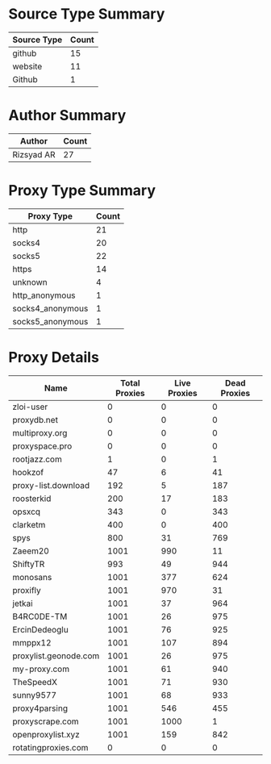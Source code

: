 # Source Type Summary

| Source Type | Count |
|-------------|-------|
| github | 15 |
| website | 11 |
| Github | 1 |


# Author Summary

| Author | Count |
|--------|-------|
| Rizsyad AR | 27 |


# Proxy Type Summary

| Proxy Type | Count |
|------------|-------|
| http | 21 |
| socks4 | 20 |
| socks5 | 22 |
| https | 14 |
| unknown | 4 |
| http_anonymous | 1 |
| socks4_anonymous | 1 |
| socks5_anonymous | 1 |


# Proxy Details

| Name | Total Proxies | Live Proxies | Dead Proxies |
|------|---------------|--------------|---------------|
| zloi-user | 0 | 0 | 0 |
| proxydb.net | 0 | 0 | 0 |
| multiproxy.org | 0 | 0 | 0 |
| proxyspace.pro | 0 | 0 | 0 |
| rootjazz.com | 1 | 0 | 1 |
| hookzof | 47 | 6 | 41 |
| proxy-list.download | 192 | 5 | 187 |
| roosterkid | 200 | 17 | 183 |
| opsxcq | 343 | 0 | 343 |
| clarketm | 400 | 0 | 400 |
| spys | 800 | 31 | 769 |
| Zaeem20 | 1001 | 990 | 11 |
| ShiftyTR | 993 | 49 | 944 |
| monosans | 1001 | 377 | 624 |
| proxifly | 1001 | 970 | 31 |
| jetkai | 1001 | 37 | 964 |
| B4RC0DE-TM | 1001 | 26 | 975 |
| ErcinDedeoglu | 1001 | 76 | 925 |
| mmppx12 | 1001 | 107 | 894 |
| proxylist.geonode.com | 1001 | 26 | 975 |
| my-proxy.com | 1001 | 61 | 940 |
| TheSpeedX | 1001 | 71 | 930 |
| sunny9577 | 1001 | 68 | 933 |
| proxy4parsing | 1001 | 546 | 455 |
| proxyscrape.com | 1001 | 1000 | 1 |
| openproxylist.xyz | 1001 | 159 | 842 |
| rotatingproxies.com | 0 | 0 | 0 |
